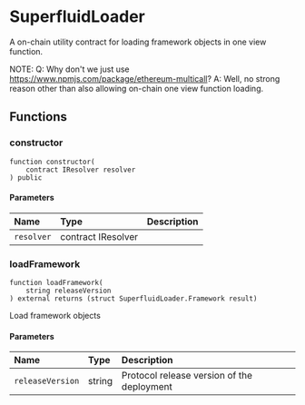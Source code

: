 # SuperfluidLoader

A on-chain utility contract for loading framework objects in one view function.

NOTE:
Q: Why don't we just use https://www.npmjs.com/package/ethereum-multicall?
A: Well, no strong reason other than also allowing on-chain one view function loading.

## Functions

### constructor

```solidity
function constructor(
    contract IResolver resolver
) public
```

#### Parameters

| Name | Type | Description |
| :--- | :--- | :---------- |
| `resolver` | contract IResolver |  |

### loadFramework

```solidity
function loadFramework(
    string releaseVersion
) external returns (struct SuperfluidLoader.Framework result)
```

Load framework objects

#### Parameters

| Name | Type | Description |
| :--- | :--- | :---------- |
| `releaseVersion` | string | Protocol release version of the deployment |


